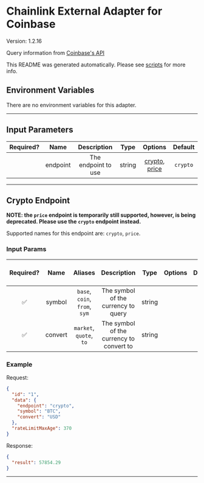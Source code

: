 # Chainlink External Adapter for Coinbase

Version: 1.2.16

Query information from [Coinbase's API](https://developers.coinbase.com/api/v2)

This README was generated automatically. Please see [scripts](../../scripts) for more info.

## Environment Variables

There are no environment variables for this adapter.

---

## Input Parameters

| Required? |   Name   |     Description     |  Type  |                        Options                        | Default  |
| :-------: | :------: | :-----------------: | :----: | :---------------------------------------------------: | :------: |
|           | endpoint | The endpoint to use | string | [crypto](#crypto-endpoint), [price](#crypto-endpoint) | `crypto` |

---

## Crypto Endpoint

**NOTE: the `price` endpoint is temporarily still supported, however, is being deprecated. Please use the `crypto` endpoint instead.**

Supported names for this endpoint are: `crypto`, `price`.

### Input Params

| Required? |  Name   |            Aliases            |               Description                |  Type  | Options | Default | Depends On | Not Valid With |
| :-------: | :-----: | :---------------------------: | :--------------------------------------: | :----: | :-----: | :-----: | :--------: | :------------: |
|    ✅     | symbol  | `base`, `coin`, `from`, `sym` |   The symbol of the currency to query    | string |         |         |            |                |
|    ✅     | convert |    `market`, `quote`, `to`    | The symbol of the currency to convert to | string |         |         |            |                |

### Example

Request:

```json
{
  "id": "1",
  "data": {
    "endpoint": "crypto",
    "symbol": "BTC",
    "convert": "USD"
  },
  "rateLimitMaxAge": 370
}
```

Response:

```json
{
  "result": 57854.29
}
```

---

